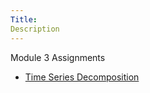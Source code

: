 ```yaml
---
Title:
Description
---
```


Module 3 Assignments
- [Time Series Decomposition](/module3/index.md)


